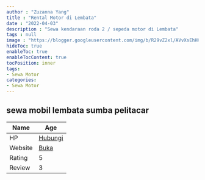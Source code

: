 ```yaml
---
author : "Zuzanna Yang"
title : "Rental Motor di Lembata"
date : "2022-04-03"
description : "Sewa kendaraan roda 2 / sepeda motor di Lembata"
tags : null
image : "https://blogger.googleusercontent.com/img/b/R29vZ2xl/AVvXsEhHKCw3wCCJTWzCyNq-ZM8jD9fYxb_lGzEWwL0GlWsYM2oZhoPq_BW7w_rSQKksdJi-U7Jl2GwxFC7wOYWkkLfYR5kpIWQ4a8B2VCVOQrISEjjVrkbIX9pxCyvHCZLDnaghNjAgFupebjSLwP-LKuX4287lruRswK9OSt0SKcvjJERDO6uOKEqLwPGavg/w300-h200/rental-motor-di-lembata.png"
hideToc: true
enableToc: true
enableTocContent: true
tocPosition: inner
tags:
- Sewa Motor
categories:
- Sewa Motor
---
```



## sewa mobil lembata sumba pelitacar

Name | Age
--------|------
HP | [Hubungi](https://pcandroidplayer.blogspot.com/?clayads=https://getnumber.ndower.dev?phone=)
Website | [Buka](https://pcandroidplayer.blogspot.com/?clayads=aHR0cDovL3d3dy5wZWxpdGFjYXIuY29tLw==) 
Rating | 5
Review | 3


